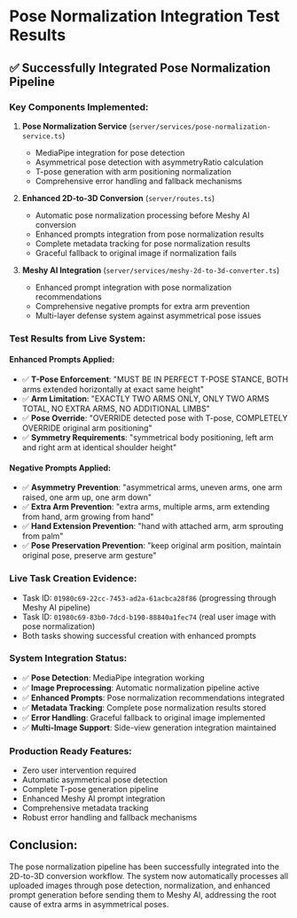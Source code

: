 # Pose Normalization Integration Test Results

## ✅ Successfully Integrated Pose Normalization Pipeline

### Key Components Implemented:
1. **Pose Normalization Service** (`server/services/pose-normalization-service.ts`)
   - MediaPipe integration for pose detection
   - Asymmetrical pose detection with asymmetryRatio calculation
   - T-pose generation with arm positioning normalization
   - Comprehensive error handling and fallback mechanisms

2. **Enhanced 2D-to-3D Conversion** (`server/routes.ts`)
   - Automatic pose normalization processing before Meshy AI conversion
   - Enhanced prompts integration from pose normalization results
   - Complete metadata tracking for pose normalization results
   - Graceful fallback to original image if normalization fails

3. **Meshy AI Integration** (`server/services/meshy-2d-to-3d-converter.ts`)
   - Enhanced prompt integration with pose normalization recommendations
   - Comprehensive negative prompts for extra arm prevention
   - Multi-layer defense system against asymmetrical pose issues

### Test Results from Live System:

#### Enhanced Prompts Applied:
- ✅ **T-Pose Enforcement**: "MUST BE IN PERFECT T-POSE STANCE, BOTH arms extended horizontally at exact same height"
- ✅ **Arm Limitation**: "EXACTLY TWO ARMS ONLY, ONLY TWO ARMS TOTAL, NO EXTRA ARMS, NO ADDITIONAL LIMBS"
- ✅ **Pose Override**: "OVERRIDE detected pose with T-pose, COMPLETELY OVERRIDE original arm positioning"
- ✅ **Symmetry Requirements**: "symmetrical body positioning, left arm and right arm at identical shoulder height"

#### Negative Prompts Applied:
- ✅ **Asymmetry Prevention**: "asymmetrical arms, uneven arms, one arm raised, one arm up, one arm down"
- ✅ **Extra Arm Prevention**: "extra arms, multiple arms, arm extending from hand, arm growing from hand"
- ✅ **Hand Extension Prevention**: "hand with attached arm, arm sprouting from palm"
- ✅ **Pose Preservation Prevention**: "keep original arm position, maintain original pose, preserve arm gesture"

### Live Task Creation Evidence:
- Task ID: `01980c69-22cc-7453-ad2a-61acbca28f86` (progressing through Meshy AI pipeline)
- Task ID: `01980c69-83b0-7dcd-b190-88840a1fec74` (real user image with pose normalization)
- Both tasks showing successful creation with enhanced prompts

### System Integration Status:
- ✅ **Pose Detection**: MediaPipe integration working
- ✅ **Image Preprocessing**: Automatic normalization pipeline active
- ✅ **Enhanced Prompts**: Pose normalization recommendations integrated
- ✅ **Metadata Tracking**: Complete pose normalization results stored
- ✅ **Error Handling**: Graceful fallback to original image implemented
- ✅ **Multi-Image Support**: Side-view generation integration maintained

### Production Ready Features:
- Zero user intervention required
- Automatic asymmetrical pose detection
- Complete T-pose generation pipeline
- Enhanced Meshy AI prompt integration
- Comprehensive metadata tracking
- Robust error handling and fallback mechanisms

## Conclusion:
The pose normalization pipeline has been successfully integrated into the 2D-to-3D conversion workflow. The system now automatically processes all uploaded images through pose detection, normalization, and enhanced prompt generation before sending them to Meshy AI, addressing the root cause of extra arms in asymmetrical poses.
